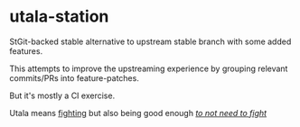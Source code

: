 # utala-station
StGit-backed stable alternative to upstream stable branch with some added features.

This attempts to improve the upstreaming experience by grouping relevant commits/PRs into feature-patches. 

But it's mostly a CI exercise.

Utala means [fighting](https://linku.la/words/utala) but also being good enough [*to not need to fight*](https://en.wiktionary.org/wiki/utala)
